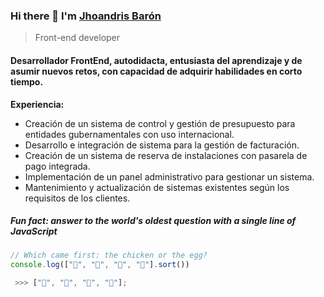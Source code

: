 
### Hi there 👋 I'm [Jhoandris Barón](https://www.linkedin.com/in/jhoandris-baron/)

> Front-end developer




#### Desarrollador FrontEnd, autodidacta,  entusiasta del aprendizaje y de asumir nuevos retos, con capacidad de adquirir habilidades  en corto tiempo.

**Experiencia:**

- Creación de un sistema de control y gestión de presupuesto para entidades gubernamentales con uso internacional.
- Desarrollo e integración de sistema para la gestión de facturación.
- Creación de un sistema de reserva de instalaciones con pasarela de pago integrada.
- Implementación de un panel administrativo para gestionar un sistema.
- Mantenimiento y actualización de sistemas existentes según los requisitos de los clientes.

 

 

##### Fun fact: answer to the world's oldest question with a single line of JavaScript
 
```javascript
// Which came first: the chicken or the egg?
console.log(["🥚", "🐣", "🐥", "🐔"].sort())

 >>> ["🐔", "🐣", "🐥", "🥚"];
```
